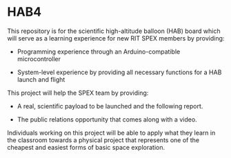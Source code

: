# HAB4
This repository is for the scientific high-altitude balloon (HAB) board which will serve as a learning experience for new RIT SPEX members by providing:

* Programming experience through an Arduino-compatible microcontroller

* System-level experience by providing all necessary functions for a HAB launch and flight

This project will help the SPEX team by providing:

* A real, scientific payload to be launched and the following report.

* The public relations opportunity that comes along with a video.

Individuals working on this project will be able to apply what they learn in the classroom towards a physical project that represents one of the cheapest and easiest forms of basic space exploration.

